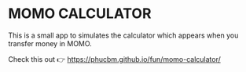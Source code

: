 # MOMO CALCULATOR

This is a small app to simulates the calculator which appears when you transfer money in MOMO.

Check this out 👉 https://phucbm.github.io/fun/momo-calculator/
